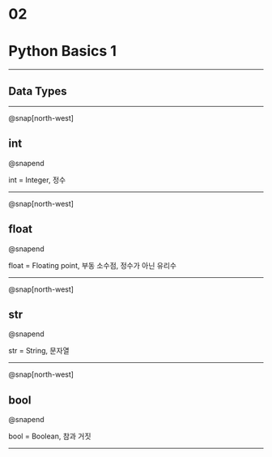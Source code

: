 # 02
# Python Basics 1

---

## Data Types

---

@snap[north-west]
## int
@snapend

int = Integer, 정수

---

@snap[north-west]
## float 
@snapend

float = Floating point, 부동 소수점, 정수가 아닌 유리수

---

@snap[north-west]
## str
@snapend

str = String, 문자열

---

@snap[north-west]
## bool
@snapend

bool = Boolean, 참과 거짓

---
